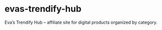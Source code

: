 # evas-trendify-hub
Eva’s Trendify Hub – affiliate site for digital products organized by category.
